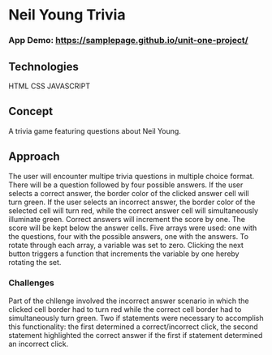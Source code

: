 # Neil Young Trivia

### App Demo: https://samplepage.github.io/unit-one-project/

## Technologies 
HTML
CSS
JAVASCRIPT

## Concept 
A trivia game featuring questions about Neil Young.

## Approach 
The user will encounter multipe trivia questions in multiple choice format. There will be a question followed by four possible answers. If the user selects a correct answer, the border color of the clicked answer cell will turn green. If the user selects an incorrect answer, the border color of the selected cell will turn red, while the correct answer cell will simultaneously illuminate green. Correct answers will increment the score by one. The score will be kept below the answer cells. Five arrays were used: one with the questions, four with the possible answers, one with the answers. To rotate through each array, a variable was set to zero. Clicking the next button triggers a function that increments the variable by one hereby rotating the set. 

### Challenges 
Part of the chllenge involved the incorrect answer scenario in which the clicked cell border had to turn red while the correct cell border had to simultaneously turn green. Two if statements were necessary to accomplish this functionality: the first determined a correct/incorrect click, the second statement highlighted the correct answer if the first if statement determined an incorrect click.  